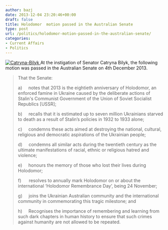 ```yaml
---
author: bazj
date: 2013-12-04 23:20:46+00:00
draft: false
title: Holodomor  motion passed in the Australian Senate
type: post
url: /politics/holodomor-motion-passed-in-the-australian-senate/
categories:
- Current Affairs
- Politics
---
```


[![Catryna-Bilyk](http://www.ozeukes.com/wp-content/uploads/2013/12/Catryna-Bilyk.jpg)
](http://www.ozeukes.com/wp-content/uploads/2013/12/Catryna-Bilyk.jpg)At the instigation of Senator Catryna Bilyk, the following motion was passed in the Australian Senate on 4th December 2013.










<blockquote>That the Senate:

a)     notes that 2013 is the eightieth anniversary of Holodomor, an enforced famine in Ukraine caused by the deliberate actions of Stalin's Communist Government of the Union of Soviet Socialist Republics [USSR];

b)     recalls that it is estimated up to seven million Ukrainians starved to death as a result of Stalin’s policies in 1932 to 1933 alone;

c)     condemns these acts aimed at destroying the national, cultural, religious and democratic aspirations of the Ukrainian people;

d)     condemns all similar acts during the twentieth century as the ultimate manifestations of racial, ethnic or religious hatred and violence;

e)     honours the memory of those who lost their lives during Holodomor;

f)      resolves to annually mark Holodomor on or about the international ‘Holodomor Remembrance Day’, being 24 November;

g)     joins the Ukrainian Australian community and the international community in commemorating this tragic milestone; and

h)     Recognises the importance of remembering and learning from such dark chapters in human history to ensure that such crimes against humanity are not allowed to be repeated.</blockquote>
